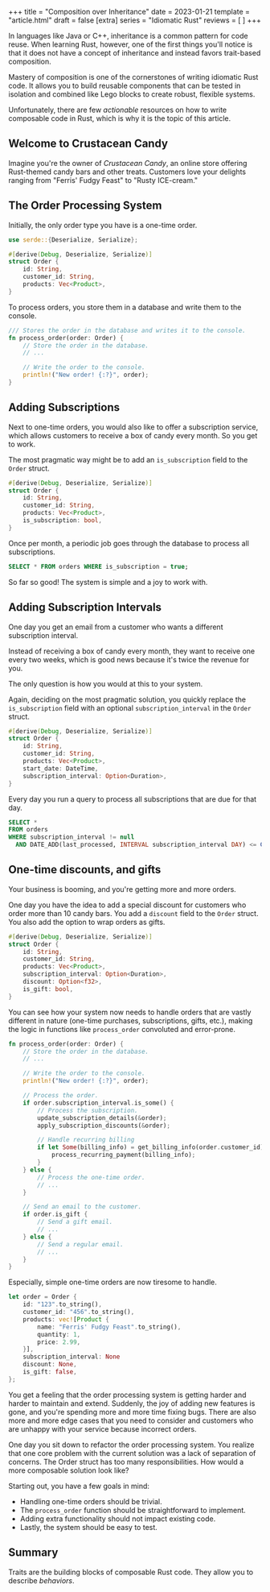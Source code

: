 +++
title = "Composition over Inheritance"
date = 2023-01-21
template = "article.html"
draft = false
[extra]
series = "Idiomatic Rust"
reviews = [
]
+++

In languages like Java or C++, inheritance is a common pattern for
code reuse. When learning Rust, however, one of the first things you'll notice
is that it does not have a concept of inheritance and instead favors trait-based
composition. 

Mastery of composition is one of the cornerstones of writing idiomatic Rust code.
It allows you to build reusable components that can be tested in isolation and
combined like Lego blocks to create robust, flexible systems.

Unfortunately, there are few *actionable* resources on how to write
composable code in Rust, which is why it is the topic of this article.

## Welcome to Crustacean Candy 

Imagine you're the owner of *Crustacean Candy*, an online store offering
Rust-themed candy bars and other treats. Customers love your delights
ranging from "Ferris' Fudgy Feast" to "Rusty ICE-cream."

## The Order Processing System

Initially, the only order type you have is a one-time order. 

```rust
use serde::{Deserialize, Serialize};

#[derive(Debug, Deserialize, Serialize)]
struct Order {
    id: String,
    customer_id: String,
    products: Vec<Product>,
}
```

To process orders, you store them in a database and write them to the console.

```rust
/// Stores the order in the database and writes it to the console.
fn process_order(order: Order) {
    // Store the order in the database.
    // ...

    // Write the order to the console.
    println!("New order! {:?}", order);
}
```

## Adding Subscriptions

Next to one-time orders, you would also like to offer a subscription service, which allows customers to receive a box of candy every month. So you get to work.

The most pragmatic way might be to add an `is_subscription` field to the `Order` struct.

```rust
#[derive(Debug, Deserialize, Serialize)]
struct Order {
    id: String,
    customer_id: String,
    products: Vec<Product>,
    is_subscription: bool,
}
```

Once per month, a periodic job goes through the database to process all subscriptions.

```sql
SELECT * FROM orders WHERE is_subscription = true;
```

So far so good! The system is simple and a joy to work with.

## Adding Subscription Intervals

One day you get an email from a customer who wants a different subscription
interval.

Instead of receiving a box of candy every month, they want to receive
one every two weeks, which is good news because it's twice the revenue for you.

The only question is how you would at this to your system. 

Again, deciding on the most pragmatic solution, you quickly replace the `is_subscription` field with an optional `subscription_interval` in the `Order` struct.

```rust
#[derive(Debug, Deserialize, Serialize)]
struct Order {
    id: String,
    customer_id: String,
    products: Vec<Product>,
    start_date: DateTime,
    subscription_interval: Option<Duration>,
}
```

Every day you run a query to process all subscriptions that are due for that day.

```sql
SELECT *
FROM orders
WHERE subscription_interval != null
  AND DATE_ADD(last_processed, INTERVAL subscription_interval DAY) <= CURRENT_DATE();
```

## One-time discounts, and gifts

Your business is booming, and you're getting more and more orders.

One day you have the idea to add a special discount for customers who order
more than 10 candy bars. You add a `discount` field to the `Order` struct.
You also add the option to wrap orders as gifts.

```rust
#[derive(Debug, Deserialize, Serialize)]
struct Order {
    id: String,
    customer_id: String,
    products: Vec<Product>,
    subscription_interval: Option<Duration>,
    discount: Option<f32>,
    is_gift: bool,
}
```

You can see how your system now needs to handle orders that are vastly different
in nature (one-time purchases, subscriptions, gifts, etc.), making the logic in
functions like `process_order` convoluted and error-prone.


```rust
fn process_order(order: Order) {
    // Store the order in the database.
    // ...

    // Write the order to the console.
    println!("New order! {:?}", order);

    // Process the order.
    if order.subscription_interval.is_some() {
        // Process the subscription.
        update_subscription_details(&order);
        apply_subscription_discounts(&order);

        // Handle recurring billing
        if let Some(billing_info) = get_billing_info(order.customer_id) {
            process_recurring_payment(billing_info);
        }
    } else {
        // Process the one-time order.
        // ...
    }

    // Send an email to the customer.
    if order.is_gift {
        // Send a gift email.
        // ...
    } else {
        // Send a regular email.
        // ...
    }
}
```

Especially, simple one-time orders are now tiresome to handle.

```rust
let order = Order {
    id: "123".to_string(),
    customer_id: "456".to_string(),
    products: vec![Product {
        name: "Ferris' Fudgy Feast".to_string(),
        quantity: 1,
        price: 2.99,
    }],
    subscription_interval: None
    discount: None,
    is_gift: false,
};
```

You get a feeling that the order processing system is getting harder and harder
to maintain and extend. Suddenly, the joy of adding new features is gone, and
you're spending more and more time fixing bugs. There are also more and more
edge cases that you need to consider and customers who are unhappy with your
service because incorrect orders.

One day you sit down to refactor the order processing system.
You realize that one core problem with the current solution was a lack of separation of concerns. The Order struct has too many responsibilities.
How would a more composable solution look like?

Starting out, you have a few goals in mind:

- Handling one-time orders should be trivial.
- The `process_order` function should be straightforward to implement.
- Adding extra functionality should not impact existing code.
- Lastly, the system should be easy to test.
















## Summary

Traits are the building blocks of composable Rust code. They allow you to
describe *behaviors*. 




